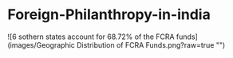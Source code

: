 # Foreign-Philanthropy-in-india
![6 sothern states account for 68.72% of the FCRA funds](images/Geographic Distribution of FCRA Funds.png?raw=true "")

